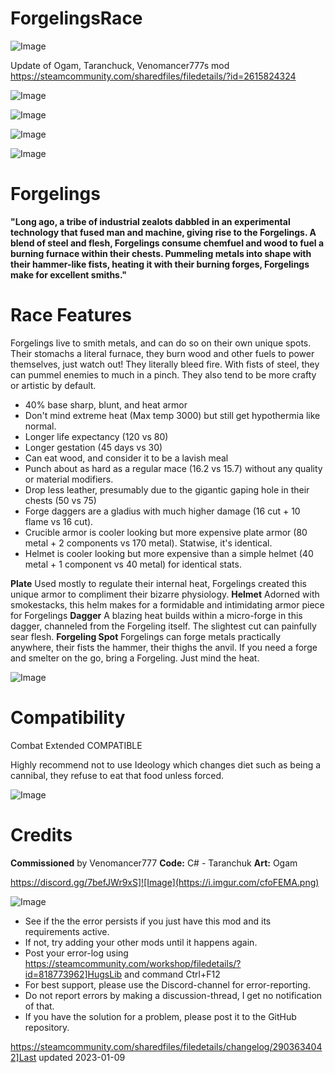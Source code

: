 # ForgelingsRace

![Image](https://i.imgur.com/buuPQel.png)

Update of Ogam, Taranchuck, Venomancer777s mod
https://steamcommunity.com/sharedfiles/filedetails/?id=2615824324

![Image](https://i.imgur.com/pufA0kM.png)

	
![Image](https://i.imgur.com/Z4GOv8H.png)

![Image](https://i.imgur.com/tE28cZ7.gif)

![Image](https://i.imgur.com/kkaSETo.png)


# Forgelings

**"Long ago, a tribe of industrial zealots dabbled in an experimental technology that fused man and machine, giving rise to the Forgelings. A blend of steel and flesh, Forgelings consume chemfuel and wood to fuel a burning furnace within their chests. Pummeling metals into shape with their hammer-like fists, heating it with their burning forges, Forgelings make for excellent smiths."**

# Race Features


Forgelings live to smith metals, and can do so on their own unique spots. Their stomachs a literal furnace, they burn wood and other fuels to power themselves, just watch out! They literally bleed fire. With fists of steel, they can pummel enemies to much in a pinch. They also tend to be more crafty or artistic by default.


 - 40% base sharp, blunt, and heat armor
 - Don't mind extreme heat (Max temp 3000) but still get hypothermia like normal.
 - Longer life expectancy (120 vs 80)
 - Longer gestation (45 days vs 30)
 - Can eat wood, and consider it to be a lavish meal
 - Punch about as hard as a regular mace (16.2 vs 15.7) without any quality or material modifiers.
 - Drop less leather, presumably due to the gigantic gaping hole in their chests (50 vs 75)
 - Forge daggers are a gladius with much higher damage (16 cut + 10 flame vs 16 cut).
 - Crucible armor is cooler looking but more expensive plate armor (80 metal + 2 components vs 170 metal). Statwise, it's identical.
 - Helmet is cooler looking but more expensive than a simple helmet (40 metal + 1 component vs 40 metal) for identical stats.



**Plate**
Used mostly to regulate their internal heat, Forgelings created this unique armor to compliment their bizarre physiology.
**Helmet**
Adorned with smokestacks, this helm makes for a formidable and intimidating armor piece for Forgelings
**Dagger**
A blazing heat builds within a micro-forge in this dagger, channeled from the Forgeling itself. The slightest cut can painfully sear flesh.
**Forgeling Spot**
Forgelings can forge metals practically anywhere, their fists the hammer, their thighs the anvil. If you need a forge and smelter on the go, bring a Forgeling. Just mind the heat.


![Image](https://i.imgur.com/B5Zgrb1.png)

# Compatibility

Combat Extended COMPATIBLE

Highly recommend not to use Ideology which changes diet such as being a cannibal, they refuse to eat that food unless forced. 

![Image](https://i.imgur.com/6oqPvaw.png)

# Credits

**Commissioned** by Venomancer777
**Code:** C# - Taranchuk
**Art:** Ogam 

https://discord.gg/7befJWr9xS]![Image](https://i.imgur.com/cfoFEMA.png)

	
![Image](https://i.imgur.com/PwoNOj4.png)



-  See if the the error persists if you just have this mod and its requirements active.
-  If not, try adding your other mods until it happens again.
-  Post your error-log using https://steamcommunity.com/workshop/filedetails/?id=818773962]HugsLib and command Ctrl+F12
-  For best support, please use the Discord-channel for error-reporting.
-  Do not report errors by making a discussion-thread, I get no notification of that.
-  If you have the solution for a problem, please post it to the GitHub repository.


https://steamcommunity.com/sharedfiles/filedetails/changelog/2903634042]Last updated 2023-01-09
